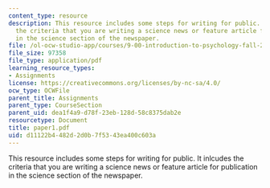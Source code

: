 ```yaml
---
content_type: resource
description: This resource includes some steps for writing for public. It inlcudes
  the criteria that you are writing a science news or feature article for publication
  in the science section of the newspaper.
file: /ol-ocw-studio-app/courses/9-00-introduction-to-psychology-fall-2004/d11122b4482d2d0b7f5343ea400c603a_paper1.pdf
file_size: 97358
file_type: application/pdf
learning_resource_types:
- Assignments
license: https://creativecommons.org/licenses/by-nc-sa/4.0/
ocw_type: OCWFile
parent_title: Assignments
parent_type: CourseSection
parent_uid: dea1f4a9-d78f-23eb-128d-58c8375dab2e
resourcetype: Document
title: paper1.pdf
uid: d11122b4-482d-2d0b-7f53-43ea400c603a
---
```

This resource includes some steps for writing for public. It inlcudes the criteria that you are writing a science news or feature article for publication in the science section of the newspaper.
